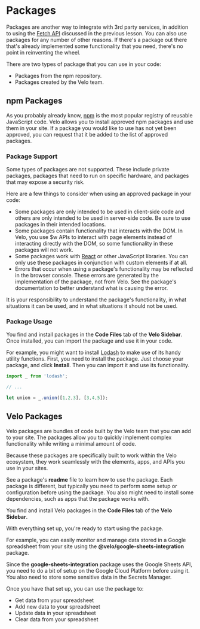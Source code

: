 # Packages

Packages are another way to integrate with 3rd party services, in addition to using the [Fetch API](https://learn-code.wix.com/en/article/integration-with-third-party-services) discussed in the previous lesson. You can also use packages for any number of other reasons. If there's a package out there that's already implemented some functionality that you need, there's no point in reinventing the wheel.

There are two types of package that you can use in your code:

-   Packages from the npm repository.
-   Packages created by the Velo team.

## npm Packages

As you probably already know, [npm](https://www.npmjs.com/) is the most popular registry of reusable JavaScript code. Velo allows you to install approved npm packages and use them in your site. If a package you would like to use has not yet been approved, you can request that it be added to the list of approved packages. 

### Package Support

Some types of packages are not supported. These include private packages, packages that need to run on specific hardware, and packages that may expose a security risk.

Here are a few things to consider when using an approved package in your code:

-   Some packages are only intended to be used in client-side code and others are only intended to be used in server-side code. Be sure to use packages in their intended locations.
-   Some packages contain functionality that interacts with the DOM. In Velo, you use $w APIs to interact with page elements instead of interacting directly with the DOM, so some functionality in these packages will not work.
-   Some packages work with [React](https://reactjs.org/) or other JavaScript libraries. You can only use these packages in conjunction with custom elements if at all.
-   Errors that occur when using a package's functionality may be reflected in the browser console. These errors are generated by the implementation of the package, not from Velo. See the package's documentation to better understand what is causing the error.

It is your responsibility to understand the package's functionality, in what situations it can be used, and in what situations it should not be used.

### Package Usage

You find and install packages in the **Code Files** tab of the **Velo Sidebar**. Once installed, you can import the package and use it in your code.

For example, you might want to install [Lodash](https://lodash.com/) to make use of its handy utility functions. First, you need to install the package. Just choose your package, and click **Install**. Then you can import it and use its functionality.

```javascript
import _ from 'lodash';

// ...

let union = _.union([1,2,3], [3,4,5]); 
```

## Velo Packages

Velo packages are bundles of code built by the Velo team that you can add to your site. The packages allow you to quickly implement complex functionality while writing a minimal amount of code. 

Because these packages are specifically built to work within the Velo ecosystem, they work seamlessly with the elements, apps, and APIs you use in your sites.

See a package's **readme** file to learn how to use the package. Each package is different, but typically you need to perform some setup or configuration before using the package. You also might need to install some dependencies, such as apps that the package works with.

You find and install Velo packages in the **Code Files** tab of the **Velo Sidebar**. 

With everything set up, you're ready to start using the package.

For example, you can easily monitor and manage data stored in a Google spreadsheet from your site using the **@velo/google-sheets-integration** package.

Since the **google-sheets-integration** package uses the Google Sheets API, you need to do a bit of setup on the Google Cloud Platform before using it. You also need to store some sensitive data in the Secrets Manager.

Once you have that set up, you can use the package to:

-   Get data from your spreadsheet
-   Add new data to your spreadsheet
-   Update data in your spreadsheet
-   Clear data from your spreadsheet